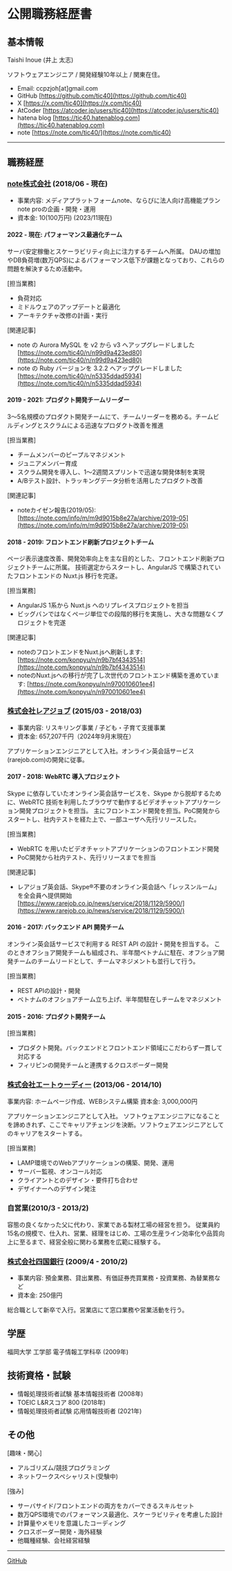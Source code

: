# 公開職務経歴書

## 基本情報

Taishi Inoue (井上 太志)

ソフトウェアエンジニア / 開発経験10年以上 / 関東在住。

- Email: ccpzjoh[at]gmail.com
- GitHub [https://github.com/tic40](https://github.com/tic40)
- X [https://x.com/tic40](https://x.com/tic40)
- AtCoder [https://atcoder.jp/users/tic40](https://atcoder.jp/users/tic40)
- hatena blog [https://tic40.hatenablog.com](https://tic40.hatenablog.com)
- note [https://note.com/tic40/](https://note.com/tic40)

---

## 職務経歴

### [note株式会社](https://note.jp/) (2018/06 - 現在)

- 事業内容: メディアプラットフォームnote、ならびに法人向け高機能プランnote proの企画・開発・運用
- 資本金: 10(100万円)  (2023/11現在)

#### 2022 - 現在: パフォーマンス最適化チーム

サーバ安定稼働とスケーラビリティ向上に注力するチームへ所属。
DAUの増加やDB負荷増(数万QPS)によるパフォーマンス低下が課題となっており、これらの問題を解決するため活動中。

[担当業務]
- 負荷対応
- ミドルウェアのアップデートと最適化
- アーキテクチャ改修の計画・実行

[関連記事]
- note の Aurora MySQL を v2 から v3 へアップグレードしました[https://note.com/tic40/n/n99d9a423ed80](https://note.com/tic40/n/n99d9a423ed80)
- note の Ruby バージョンを 3.2.2 へアップグレードしました[https://note.com/tic40/n/n5335ddad5934](https://note.com/tic40/n/n5335ddad5934)

#### 2019 - 2021: プロダクト開発チームリーダー

3〜5名規模のプロダクト開発チームにて、チームリーダーを務める。チームビルディングとスクラムによる迅速なプロダクト改善を推進

[担当業務]
- チームメンバーのピープルマネジメント
- ジュニアメンバー育成
- スクラム開発を導入し、1～2週間スプリントで迅速な開発体制を実現
- A/Bテスト設計、トラッキングデータ分析を活用したプロダクト改善

[関連記事]
- noteカイゼン報告(2019/05): [https://note.com/info/m/m9d9015b8e27a/archive/2019-05](https://note.com/info/m/m9d9015b8e27a/archive/2019-05)


#### 2018 - 2019: フロントエンド刷新プロジェクトチーム

ページ表示速度改善、開発効率向上を主な目的とした、フロントエンド刷新プロジェクトチームに所属。
技術選定からスタートし、AngularJS で構築されていたフロントエンドの Nuxt.js 移行を完遂。

[担当業務]
- AngularJS 1系から Nuxt.js へのリプレイスプロジェクトを担当
- ビッグバンではなくページ単位での段階的移行を実施し、大きな問題なくプロジェクトを完遂

[関連記事]
- noteのフロントエンドをNuxt.jsへ刷新します: [https://note.com/konpyu/n/n9b7bf4343514](https://note.com/konpyu/n/n9b7bf4343514)
- noteのNuxt.jsへの移行が完了し次世代のフロントエンド構築を進めています: [https://note.com/konpyu/n/n970010601ee4](https://note.com/konpyu/n/n970010601ee4)

### [株式会社レアジョブ](https://www.rarejob.co.jp/) (2015/03 - 2018/03)

- 事業内容: リスキリング事業 / 子ども・子育て支援事業
- 資本金: 657,207千円（2024年9月末現在）

アプリケーションエンジニアとして入社。オンライン英会話サービス(rarejob.com)の開発に従事。

#### 2017 - 2018: WebRTC 導入プロジェクト

Skype に依存していたオンライン英会話サービスを、Skype から脱却するために、WebRTC 技術を利用したブラウザで動作するビデオチャットアプリケーション開発プロジェクトを担当。
主にフロントエンド開発を担当。PoC開発からスタートし、社内テストを経た上で、一部ユーザへ先行リリースした。

[担当業務]
- WebRTC を用いたビデオチャットアプリケーションのフロントエンド開発
- PoC開発から社内テスト、先行リリースまでを担当

[関連記事]
- レアジョブ英会話、Skype®不要のオンライン英会話へ「レッスンルーム」を全会員へ提供開始 [https://www.rarejob.co.jp/news/service/2018/1129/5900/](https://www.rarejob.co.jp/news/service/2018/1129/5900/)

#### 2016 - 2017: バックエンド API 開発チーム

オンライン英会話サービスで利用する REST API の設計・開発を担当する。
このときオフショア開発チームも組成され、半年間ベトナムに駐在、オフショア開発チームのチームリードとして、チームマネジメントも並行して行う。

[担当業務]
- REST APIの設計・開発
- ベトナムのオフショアチーム立ち上げ、半年間駐在しチームをマネジメント

#### 2015 - 2016: プロダクト開発チーム

[担当業務]
- プロダクト開発。バックエンドとフロントエンド領域にこだわらず一貫して対応する
- フィリピンの開発チームと連携するクロスボーダー開発

### [株式会社エートゥーディー](https://atod.co.jp/) (2013/06 - 2014/10)

事業内容: ホームページ作成、WEBシステム構築
資本金: 3,000,000円

アプリケーションエンジニアとして入社。
ソフトウェアエンジニアになることを諦めきれず、ここでキャリアチェンジを決断。ソフトウェアエンジニアとしてのキャリアをスタートする。

[担当業務]
- LAMP環境でのWebアプリケーションの構築、開発、運用
- サーバー監視、オンコール対応
- クライアントとのデザイン・要件打ち合わせ
- デザイナーへのデザイン発注　

### 自営業(2010/3 - 2013/2)

容態の良くなかった父に代わり、家業である製材工場の経営を担う。
従業員約15名の規模で、仕入れ、営業、経理をはじめ、工場の生産ライン効率化や品質向上に至るまで、経営全般に関わる業務を広範に経験する。

### [株式会社四国銀行](https://www.shikokubank.co.jp/) (2009/4 - 2010/2)

- 事業内容: 預金業務、貸出業務、有価証券売買業務・投資業務、為替業務など
- 資本金: 250億円

総合職として新卒で入行。営業店にて窓口業務や営業活動を行う。

## 学歴

福岡大学 工学部 電子情報工学科卒 (2009年)

## 技術資格・試験

- 情報処理技術者試験 基本情報技術者 (2008年)
- TOEIC L&Rスコア 800 (2018年)
- 情報処理技術者試験 応用情報技術者 (2021年)

## その他

[趣味・関心]
- アルゴリズム/競技プログラミング
- ネットワークスペシャリスト(受験中)

[強み]
- サーバサイド/フロントエンドの両方をカバーできるスキルセット
- 数万QPS環境でのパフォーマンス最適化、スケーラビリティを考慮した設計
- 計算量やメモリを意識したコーディング
- クロスボーダー開発・海外経験
- 他職種経験、会社経営経験

---

[GitHub](https://github.com/tic40/resume)